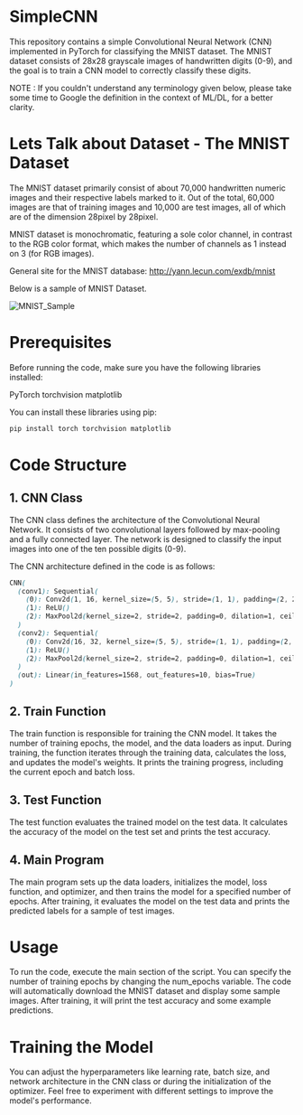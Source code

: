 # SimpleCNN
This repository contains a simple Convolutional Neural Network (CNN) implemented in PyTorch for classifying the MNIST dataset. The MNIST dataset consists of 28x28 grayscale images of handwritten digits (0-9), and the goal is to train a CNN model to correctly classify these digits.

NOTE : If you couldn't understand any terminology given below, please take some time to Google the definition in the context of ML/DL, for a better clarity.

# Lets Talk about Dataset - The MNIST Dataset

The MNIST dataset primarily consist of about 70,000 handwritten numeric images and their respective labels marked to it. Out of the total, 60,000 images are that of training images and 10,000 are test images, 
all of which are of the dimension 28pixel by 28pixel. 

MNIST dataset is monochromatic, featuring a sole color channel, in contrast to the RGB color format, which makes the number of channels as 1 instead on 3 (for RGB images).

General site for the MNIST database: http://yann.lecun.com/exdb/mnist

Below is a sample of MNIST Dataset. 

![MNIST_Sample](https://github.com/pushparajanrahul/SimpleCNN/assets/124497777/0e379fa2-dae6-43e6-8bb8-00fc29a7e99b)

# Prerequisites

Before running the code, make sure you have the following libraries installed:

PyTorch
torchvision
matplotlib

You can install these libraries using pip:



```bash
pip install torch torchvision matplotlib
```

# Code Structure

## 1. CNN Class
The CNN class defines the architecture of the Convolutional Neural Network. It consists of two convolutional layers followed by max-pooling and a fully connected layer. The network is designed to classify the input images into one of the ten possible digits (0-9).

The CNN architecture defined in the code is as follows:

```css
CNN(
  (conv1): Sequential(
    (0): Conv2d(1, 16, kernel_size=(5, 5), stride=(1, 1), padding=(2, 2))
    (1): ReLU()
    (2): MaxPool2d(kernel_size=2, stride=2, padding=0, dilation=1, ceil_mode=False)
  )
  (conv2): Sequential(
    (0): Conv2d(16, 32, kernel_size=(5, 5), stride=(1, 1), padding=(2, 2))
    (1): ReLU()
    (2): MaxPool2d(kernel_size=2, stride=2, padding=0, dilation=1, ceil_mode=False)
  )
  (out): Linear(in_features=1568, out_features=10, bias=True)
)
```


## 2. Train Function
The train function is responsible for training the CNN model. It takes the number of training epochs, the model, and the data loaders as input. During training, the function iterates through the training data, calculates the loss, and updates the model's weights. It prints the training progress, including the current epoch and batch loss.

## 3. Test Function
The test function evaluates the trained model on the test data. It calculates the accuracy of the model on the test set and prints the test accuracy.

## 4. Main Program
The main program sets up the data loaders, initializes the model, loss function, and optimizer, and then trains the model for a specified number of epochs. After training, it evaluates the model on the test data and prints the predicted labels for a sample of test images.

# Usage
To run the code, execute the main section of the script. You can specify the number of training epochs by changing the num_epochs variable. The code will automatically download the MNIST dataset and display some sample images. After training, it will print the test accuracy and some example predictions.

# Training the Model
You can adjust the hyperparameters like learning rate, batch size, and network architecture in the CNN class or during the initialization of the optimizer. Feel free to experiment with different settings to improve the model's performance.
